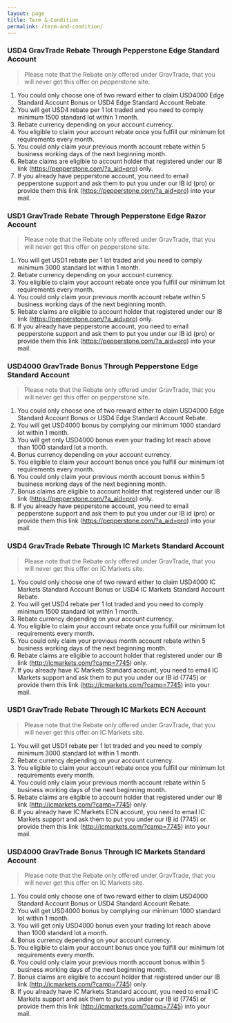 ```yaml
---
layout: page
title: Term & Condition
permalink: /term-and-condition/
---
```


### USD4 GravTrade Rebate Through Pepperstone Edge Standard Account
> Please note that the Rebate only offered under GravTrade, that you will never get this offer on pepperstone site.

1. You could only choose one of two reward either to claim USD4000 Edge Standard Account Bonus or USD4 Edge Standard Account Rebate. 
2. You will get USD4 rebate per 1 lot traded and you need to comply minimum 1500 standard lot within 1 month.
3. Rebate currency depending on your account currency.
4. You eligible to claim your account rebate once you fulfill our minimum lot requirements every month.
5. You could only claim your previous month account rebate within 5 business working days of the next beginning month.
6. Rebate claims are eligible to account holder that registered under our IB link (https://pepperstone.com/?a_aid=pro) only.
7. If you already have pepperstone account, you need to email pepperstone support and ask them to put you under our IB id (pro) or provide them this link (https://pepperstone.com/?a_aid=pro) into your mail.

### USD1 GravTrade Rebate Through Pepperstone Edge Razor Account
> Please note that the Rebate only offered under GravTrade, that you will never get this offer on pepperstone site.

1. You will get USD1 rebate per 1 lot traded and you need to comply minimum 3000 standard lot within 1 month.
2. Rebate currency depending on your account currency.
3. You eligible to claim your account rebate once you fulfill our minimum lot requirements every month.
4. You could only claim your previous month account rebate within 5 business working days of the next beginning month.
5. Rebate claims are eligible to account holder that registered under our IB link (https://pepperstone.com/?a_aid=pro) only.
6. If you already have pepperstone account, you need to email pepperstone support and ask them to put you under our IB id (pro) or provide them this link (https://pepperstone.com/?a_aid=pro) into your mail.

### USD4000 GravTrade Bonus Through Pepperstone Edge Standard Account
> Please note that the Rebate only offered under GravTrade, that you will never get this offer on pepperstone site.

1. You could only choose one of two reward either to claim USD4000 Edge Standard Account Bonus or USD4 Edge Standard Account Rebate. 
2. You will get USD4000 bonus by complying our minimum 1000 standard lot within 1 month.
3. You will get only USD4000 bonus even your trading lot reach above than 1000 standard lot a month.
4. Bonus currency depending on your account currency.
5. You eligible to claim your account bonus once you fulfill our minimum lot requirements every month.
6. You could only claim your previous month account bonus within 5 business working days of the next beginning month.
7. Bonus claims are eligible to account holder that registered under our IB link (https://pepperstone.com/?a_aid=pro) only.
8. If you already have pepperstone account, you need to email pepperstone support and ask them to put you under our IB id (pro) or provide them this link (https://pepperstone.com/?a_aid=pro) into your mail.

### USD4 GravTrade Rebate Through IC Markets Standard Account
> Please note that the Rebate only offered under GravTrade, that you will never get this offer on IC Markets site.

1. You could only choose one of two reward either to claim USD4000 IC Markets Standard Account Bonus or USD4 IC Markets Standard Account Rebate. 
2. You will get USD4 rebate per 1 lot traded and you need to comply minimum 1500 standard lot within 1 month.
3. Rebate currency depending on your account currency.
4. You eligible to claim your account rebate once you fulfill our minimum lot requirements every month.
5. You could only claim your previous month account rebate within 5 business working days of the next beginning month.
6. Rebate claims are eligible to account holder that registered under our IB link (http://icmarkets.com/?camp=7745) only.
7. If you already have IC Markets Standard account, you need to email IC Markets support and ask them to put you under our IB id (7745) or provide them this link (http://icmarkets.com/?camp=7745) into your mail.

### USD1 GravTrade Rebate Through IC Markets ECN Account
> Please note that the Rebate only offered under GravTrade, that you will never get this offer on IC Markets site.

1. You will get USD1 rebate per 1 lot traded and you need to comply minimum 3000 standard lot within 1 month.
2. Rebate currency depending on your account currency.
3. You eligible to claim your account rebate once you fulfill our minimum lot requirements every month.
4. You could only claim your previous month account rebate within 5 business working days of the next beginning month.
5. Rebate claims are eligible to account holder that registered under our IB link (http://icmarkets.com/?camp=7745) only.
6. If you already have IC Markets ECN account, you need to email IC Markets support and ask them to put you under our IB id (7745) or provide them this link (http://icmarkets.com/?camp=7745) into your mail.

### USD4000 GravTrade Bonus Through IC Markets Standard Account
> Please note that the Rebate only offered under GravTrade, that you will never get this offer on IC Markets site.

1. You could only choose one of two reward either to claim USD4000 Standard Account Bonus or USD4 Standard Account Rebate. 
2. You will get USD4000 bonus by complying our minimum 1000 standard lot within 1 month.
3. You will get only USD4000 bonus even your trading lot reach above than 1000 standard lot a month.
4. Bonus currency depending on your account currency.
5. You eligible to claim your account bonus once you fulfill our minimum lot requirements every month.
6. You could only claim your previous month account bonus within 5 business working days of the next beginning month.
7. Bonus claims are eligible to account holder that registered under our IB link (http://icmarkets.com/?camp=7745) only.
8. If you already have IC Markets Standard account, you need to email IC Markets support and ask them to put you under our IB id (7745) or provide them this link (http://icmarkets.com/?camp=7745) into your mail.
